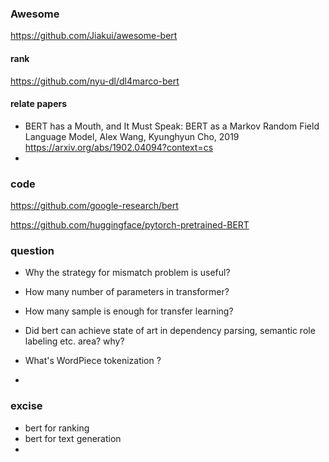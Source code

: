 ### Awesome

https://github.com/Jiakui/awesome-bert

#### rank

https://github.com/nyu-dl/dl4marco-bert



#### relate papers

+ BERT has a Mouth, and It Must Speak: BERT as a Markov Random Field Language Model, Alex Wang, Kyunghyun Cho, 2019 https://arxiv.org/abs/1902.04094?context=cs
+ 

### code

https://github.com/google-research/bert

https://github.com/huggingface/pytorch-pretrained-BERT



### question

- Why the strategy for mismatch problem is useful?

  

- How many number of parameters in transformer?

  

- How many sample is enough for transfer learning?

  

- Did bert can achieve state of art in dependency parsing, semantic role labeling etc. area? why?

  

- What's WordPiece tokenization ?

- 

### excise

- bert for ranking
- bert for text generation
- 